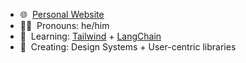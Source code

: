 - 🌐 &nbsp;[Personal Website](https://austinbiggs.com)
- 👱‍♂️ &nbsp;Pronouns: he/him
- 🌱 &nbsp;Learning: [Tailwind](https://tailwindcss.com/) + [LangChain](https://www.langchain.com/)
- 🔭 &nbsp;Creating: Design Systems + User-centric libraries
